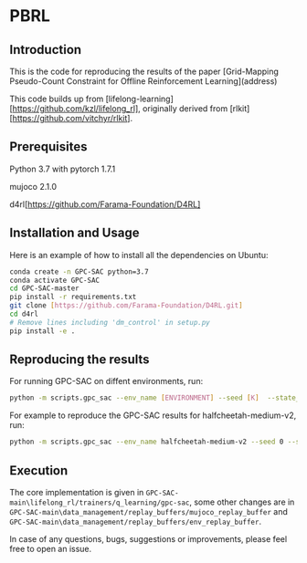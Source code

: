 # PBRL

## Introduction
This is the code for reproducing the results of the paper \[Grid-Mapping Pseudo-Count Constraint for Offline Reinforcement Learning](address)

This code builds up from \[lifelong-learning] [https://github.com/kzl/lifelong_rl], originally derived from \[rlkit][https://github.com/vitchyr/rlkit]. 
## Prerequisites
Python 3.7 with pytorch 1.7.1

mujoco 2.1.0

d4rl[https://github.com/Farama-Foundation/D4RL]

## Installation and Usage

Here is an example of how to install all the dependencies on Ubuntu:
```bash
conda create -n GPC-SAC python=3.7
conda activate GPC-SAC
cd GPC-SAC-master
pip install -r requirements.txt
git clone [https://github.com/Farama-Foundation/D4RL.git]
cd d4rl
# Remove lines including 'dm_control' in setup.py
pip install -e .
```

## Reproducing the results

For running GPC-SAC on diffent environments, run:
```bash
python -m scripts.gpc_sac --env_name [ENVIRONMENT] --seed [K]  --state_n [N]  --state_n [N]  --beta [I]
```
For example to reproduce the GPC-SAC results for halfcheetah-medium-v2, run:
```bash
python -m scripts.gpc_sac --env_name halfcheetah-medium-v2 --seed 0 --state_n 7 --action_n 7 --beta 2
```
## Execution

The core implementation is given in `GPC-SAC-main\lifelong_rl/trainers/q_learning/gpc-sac`, some other changes are in `GPC-SAC-main\data_management/replay_buffers/mujoco_replay_buffer` and `GPC-SAC-main\data_management/replay_buffers/env_replay_buffer`.

In case of any questions, bugs, suggestions or improvements, please feel free to open an issue.
